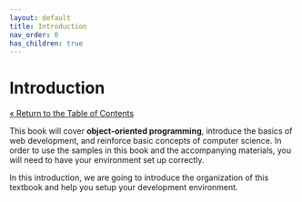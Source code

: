 ```yaml
---
layout: default
title: Introduction
nav_order: 0
has_children: true
---
```


# Introduction

[&laquo; Return to the Table of Contents](../../index.md)

  This book will cover **object-oriented programming**, introduce the basics of web development, and reinforce basic concepts of computer science.  In order to use the samples in this book and the accompanying materials, you will need to have your environment set up correctly.

In this introduction, we are going to introduce the organization of this textbook and help you setup your development environment.
